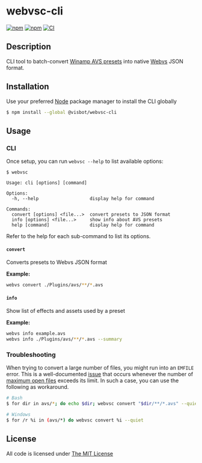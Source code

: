 # webvsc-cli

[![npm](https://flat.badgen.net/npm/license/@visbot/webvsc-cli)](https://www.npmjs.com/package/@visbot/webvsc-cli)
[![npm](https://flat.badgen.net/npm/v/@visbot/webvsc-cli)](https://www.npmjs.com/package/@visbot/webvsc-cli)
[![CI](https://img.shields.io/github/actions/workflow/status/idleberg/webvsc-cli/default.yml?style=flat-square)](https://github.com/idleberg/webvsc-cli/actions)

## Description

CLI tool to batch-convert [Winamp AVS presets](https://www.wikiwand.com/en/Advanced_Visualization_Studio) into native [Webvs](https://github.com/azeem/webvs) JSON format.

## Installation

Use your preferred [Node](https://nodejs.org) package manager to install the CLI globally

```sh
$ npm install --global @visbot/webvsc-cli
```

## Usage

### CLI

Once setup, you can run `webvsc --help` to list available options:

```
$ webvsc

Usage: cli [options] [command]

Options:
  -h, --help                   display help for command

Commands:
  convert [options] <file...>  convert presets to JSON format
  info [options] <file...>     show info about AVS presets
  help [command]               display help for command
```

Refer to the help for each sub-command to list its options.

#### `convert`

Converts presets to Webvs JSON format

**Example:**

```sh
webvs convert ./Plugins/avs/**/*.avs
```

#### `info`

Show list of effects and assets used by a preset

**Example:**

```sh
webvs info example.avs
webvs info ./Plugins/avs/**/*.avs --summary
```

### Troubleshooting

When trying to convert a large number of files, you might run into an `EMFILE` error. This is a well-documented [issue](https://github.com/nodejs/node/issues/1941) that occurs whenever the number of [maximum open files](http://blog.izs.me/post/56827866110/wtf-is-emfile-and-why-does-it-happen-to-me) exceeds its limit. In such a case, you can use the following as workaround.

```sh
# Bash
$ for dir in avs/*; do echo $dir; webvsc convert "$dir/**/*.avs" --quiet; done

# Windows
$ for /r %i in (avs/*) do webvsc convert %i --quiet
```

## License

All code is licensed under [The MIT License](http://opensource.org/licenses/MIT)
